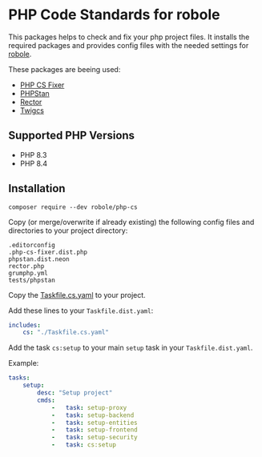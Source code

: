 # PHP Code Standards for robole 
                    
This packages helps to check and fix your php project files. It installs the required packages and provides 
config files with the needed settings for [robole](https://robole.de).

These packages are beeing used:

- [PHP CS Fixer](https://github.com/PHP-CS-Fixer/PHP-CS-Fixer)
- [PHPStan](https://phpstan.org/)
- [Rector](https://github.com/rectorphp/rector)
- [Twigcs](https://github.com/friendsoftwig/twigcs)

## Supported PHP Versions

- PHP 8.3
- PHP 8.4

## Installation
                                                 
```
composer require --dev robole/php-cs
```

Copy (or merge/overwrite if already existing) the following config files and directories to your project directory: 

```
.editorconfig
.php-cs-fixer.dist.php
phpstan.dist.neon
rector.php
grumphp.yml
tests/phpstan
```
               
Copy the [Taskfile.cs.yaml](./Taskfile.cs.yaml) to your project.
                                                       
Add these lines to your `Taskfile.dist.yaml`:

```yaml
includes:
    cs: "./Taskfile.cs.yaml"
```

Add the task `cs:setup` to your main `setup` task in your `Taskfile.dist.yaml`.

Example:

```yaml
tasks:
    setup:
        desc: "Setup project"
        cmds:
            -   task: setup-proxy
            -   task: setup-backend
            -   task: setup-entities
            -   task: setup-frontend
            -   task: setup-security
            -   task: cs:setup
```

